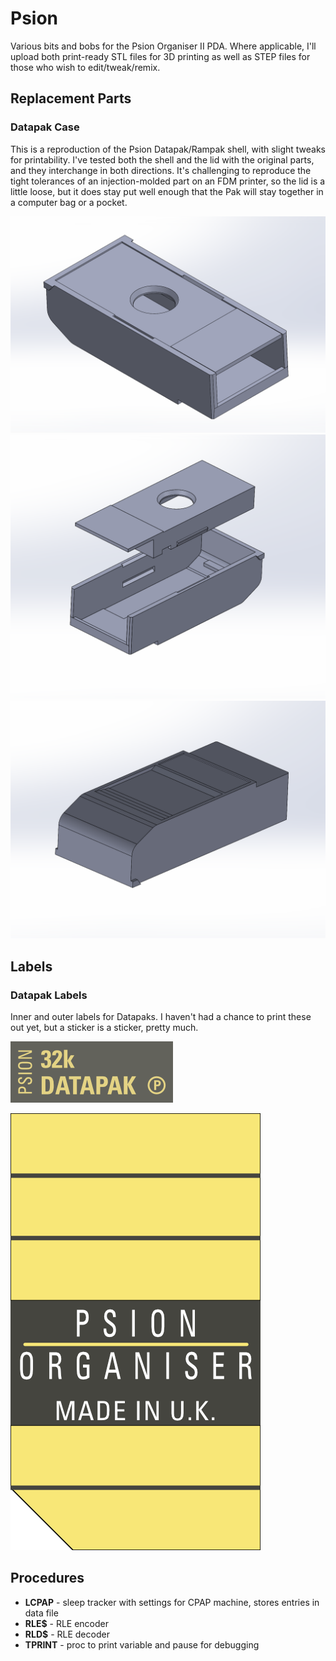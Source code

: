 # Psion
Various bits and bobs for the Psion Organiser II PDA. Where applicable, I'll upload both print-ready STL files for 3D printing as well as STEP files for those who wish to edit/tweak/remix.
## Replacement Parts
### Datapak Case
This is a reproduction of the Psion Datapak/Rampak shell, with slight tweaks for printability. I've tested both the shell and the lid with the original parts, and they interchange in both directions. It's challenging to reproduce the tight tolerances of an injection-molded part on an FDM printer, so the lid is a little loose, but it does stay put well enough that the Pak will stay together in a computer bag or a pocket.
 
![Psion Organiser Datapak case](https://github.com/markaudacity/Psion/blob/7e62eee8892eaa2b4b31c1370c909374f05eec0e/Pak%20shell/Organiser_Pak_a.png)
![Psion Organiser Datapak case](https://github.com/markaudacity/Psion/blob/7e62eee8892eaa2b4b31c1370c909374f05eec0e/Pak%20shell/Organiser_Pak_exploded.png)
![Psion Organiser Datapak case](https://github.com/markaudacity/Psion/blob/7e62eee8892eaa2b4b31c1370c909374f05eec0e/Pak%20shell/Organiser_Pak_b.png)
## Labels
### Datapak Labels
Inner and outer labels for Datapaks. I haven't had a chance to print these out yet, but a sticker is a sticker, pretty much.

![Psion Organiser Datapak outer label](https://github.com/markaudacity/Psion/blob/7e62eee8892eaa2b4b31c1370c909374f05eec0e/Pak%20labels/Datapak_label.png)
 
![Psion Organiser EPROM window label](https://github.com/markaudacity/Psion/blob/7e62eee8892eaa2b4b31c1370c909374f05eec0e/Pak%20labels/Datapak_note_sticker.png)

## Procedures
- **LCPAP** - sleep tracker with settings for CPAP machine, stores entries in data file
- **RLE$** - RLE encoder
- **RLD$** - RLE decoder
- **TPRINT** - proc to print variable and pause for debugging
